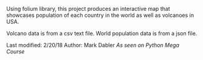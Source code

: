 
Using folium library, this project produces an interactive map that showcases population of each
country in the world as well as volcanoes in USA.

Volcano data is from a csv text file. World population data is from a json file.

Last modified: 2/20/18
Author: Mark Dabler
*As seen on Python Mega Course*
